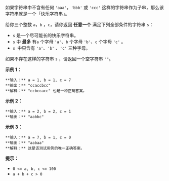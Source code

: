 如果字符串中不含有任何 `'aaa'`，`'bbb'` 或 `'ccc'` 这样的字符串作为子串，那么该字符串就是一个「快乐字符串」。

给你三个整数 `a`，`b` ，`c`，请你返回 **任意一个** 满足下列全部条件的字符串 `s`：

  * `s` 是一个尽可能长的快乐字符串。
  * `s` 中 **最多** 有`a` 个字母 `'a'`、`b` 个字母 `'b'`、`c` 个字母 `'c'` 。
  * `s `中只含有 `'a'`、`'b'` 、`'c'` 三种字母。

如果不存在这样的字符串 `s` ，请返回一个空字符串 `""`。



**示例 1：**

    
    
    **输入：** a = 1, b = 1, c = 7
    **输出：** "ccaccbcc"
    **解释：** "ccbccacc" 也是一种正确答案。
    

**示例 2：**

    
    
    **输入：** a = 2, b = 2, c = 1
    **输出：** "aabbc"
    

**示例 3：**

    
    
    **输入：** a = 7, b = 1, c = 0
    **输出：** "aabaa"
    **解释：** 这是该测试用例的唯一正确答案。



**提示：**

  * `0 <= a, b, c <= 100`
  * `a + b + c > 0`

